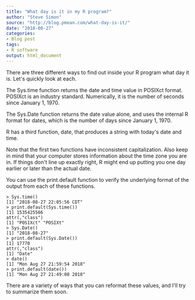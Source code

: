 ```yaml
---
title: "What day is it in my R program?"
author: "Steve Simon"
source: "http://blog.pmean.com/what-day-is-it/"
date: "2018-08-27"
categories:
- Blog post
tags:
- R software
output: html_document
---
```


There are three different ways to find out inside your R program what
day it is. Let's quickly look at each.

<!---More--->

The Sys.time function returns the date and time value in POSIXct format.
POSIXct is an industry standard. Numerically, it is the number of
seconds since January 1, 1970.

The Sys.Date function returns the date value alone, and uses the
internal R format for dates, which is the number of days since January
1, 1970.

R has a third function, date, that produces a string with today's date
and time.

Note that the first two functions have inconsistent capitalization. Also
keep in mind that your computer stores information about the time zone
you are in. If things don't line up exactly right, R might end up
putting you one day earlier or later than the actual date.

You can use the print.default function to verify the underlying format
of the output from each of these functions.

    > Sys.time()
    [1] "2018-08-27 22:05:56 CDT"
    > print.default(Sys.time())
    [1] 1535425566
    attr(,"class")
    [1] "POSIXct" "POSIXt" 
    > Sys.Date()
    [1] "2018-08-27"
    > print.default(Sys.Date())
    [1] 17770
    attr(,"class")
    [1] "Date"
    > date()
    [1] "Mon Aug 27 21:59:54 2018"
    > print.default(date())
    [1] "Mon Aug 27 21:49:08 2018"

There are a variety of ways that you can reformat these values, and I'll
try to summarize them soon.



